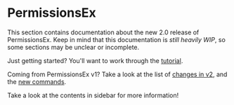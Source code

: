 # PermissionsEx

This section contains documentation about the new 2.0 release of PermissionsEx. Keep in mind that this documentation is _still heavily WIP_, so some sections may be unclear or incomplete.

Just getting started? You'll want to work through the [tutorial](tutorial.md).

Coming from PermissionsEx v1? Take a look at the list of [changes in v2](migration/changes-in-2.0.md), and the [new commands](migration/command-equivalency.md).

Take a look at the contents in sidebar for more information!

